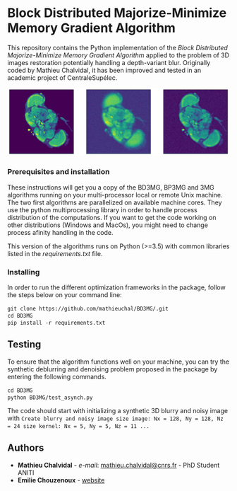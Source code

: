 # Block Distributed Majorize-Minimize Memory Gradient Algorithm

This repository contains the Python implementation of the *Block Distributed Majorize-Minimize Memory Gradient Algorithm* applied to the problem of 3D images restoration potentially handling a depth-variant blur. Originally coded by Mathieu Chalvidal, it has been improved and tested in an academic project of CentraleSupélec. 

![Deblurring](/flybrainrec.png)

### Prerequisites and installation
These instructions will get you a copy of the BD3MG, BP3MG and 3MG algorithms running on your multi-processor local or remote Unix machine. The two first algorithms are parallelized on available machine cores. They use the python multiprocessing library in order to handle process distribution of the computations. If you want to get the code working on other distributions (Windows and MacOs), you might need to change process afinity handling in the code.

This version of the algorithms runs on Python (>=3.5) with common libraries listed in the *requirements.txt* file.

### Installing

In order to run the different optimization frameworks in the package, follow the steps below on your command line: 

```
git clone https://github.com/mathieuchal/BD3MG/.git
cd BD3MG
pip install -r requirements.txt
```

## Testing

To ensure that the algorithm functions well on your machine, you can try the synthetic deblurring and denoising problem proposed in the package by entering the following commands.

```
cd BD3MG 
python BD3MG/test_asynch.py
```
The code should start with initializing a synthetic 3D blurry and noisy image with 
``
Create blurry and noisy image
size image: Nx = 128, Ny = 128, Nz = 24
size kernel: Nx = 5, Ny = 5, Nz = 11
...
``

## Authors

* **Mathieu Chalvidal** - *e-mail*: mathieu.chalvidal@cnrs.fr - PhD Student ANITI 
* **Emilie Chouzenoux** - [website](http://www-syscom.univ-mlv.fr/~chouzeno/)
